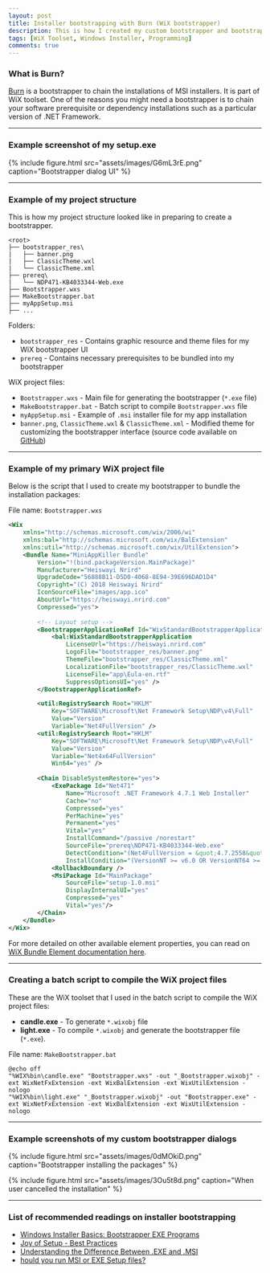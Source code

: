 ```yaml
---
layout: post
title: Installer bootstrapping with Burn (WiX bootstrapper)
description: This is how I created my custom bootstrapper and bootstrapping my MSI setup installer using a WiX bootstrapper known as Burn.
tags: [WiX Toolset, Windows Installer, Programming]
comments: true
---
```


### What is Burn?

[Burn](http://robmensching.com/blog/posts/2009/7/14/lets-talk-about-burn/) is a bootstrapper to chain the installations of MSI installers. It is part of WiX toolset. One of the reasons you might need a bootstrapper is to chain your software prerequisite or dependency installations such as a particular version of .NET Framework.

<hr class="break">

### Example screenshot of my setup.exe

{% include figure.html src="assets/images/G6mL3rE.png" caption="Bootstrapper dialog UI" %}

<hr class="break">

### Example of my project structure

This is how my project structure looked like in preparing to create a bootstrapper.

```
<root>
├── bootstrapper_res\
|   ├── banner.png
|   ├── ClassicTheme.wxl
|   └── ClassicTheme.xml
├── prereq\
|   └── NDP471-KB4033344-Web.exe
├── Bootstrapper.wxs
├── MakeBootstrapper.bat
├── myAppSetup.msi
├── ...
```

Folders:

- `bootstrapper_res` - Contains graphic resource and theme files for my WiX bootstrapper UI
- `prereq` - Contains necessary prerequisites to be bundled into my bootstrapper

WiX project files:

- `Bootstrapper.wxs` - Main file for generating the bootstrapper (`*.exe` file)
- `MakeBootstrapper.bat` - Batch script to compile `Bootstrapper.wxs` file
- `myAppSetup.msi` - Example of `.msi` installer file for my app installation
- `banner.png`, `ClassicTheme.wxl` & `ClassicTheme.xml` - Modified theme for customizing the bootstrapper interface (source code available on [GitHub](https://github.com/heiswayi/wix-msi/tree/master/exe-bootstrapper/bootstrapper_res))

<hr class="break">

### Example of my primary WiX project file

Below is the script that I used to create my bootstrapper to bundle the installation packages:

File name: `Bootstrapper.wxs`

```xml
<Wix
    xmlns="http://schemas.microsoft.com/wix/2006/wi"
    xmlns:bal="http://schemas.microsoft.com/wix/BalExtension"
    xmlns:util="http://schemas.microsoft.com/wix/UtilExtension">
    <Bundle Name="MiniAppKiller Bundle" 
        Version="!(bind.packageVersion.MainPackage)" 
        Manufacturer="Heiswayi Nrird" 
        UpgradeCode="56888B11-D5D0-4068-8E94-39E696DAD1D4" 
        Copyright="(C) 2018 Heiswayi Nrird" 
        IconSourceFile="images/app.ico" 
        AboutUrl="https://heiswayi.nrird.com"
        Compressed="yes">
        
        <!-- Layout setup -->
        <BootstrapperApplicationRef Id="WixStandardBootstrapperApplication.HyperlinkLicense">
            <bal:WixStandardBootstrapperApplication 
                LicenseUrl="https://heiswayi.nrird.com"
                LogoFile="bootstrapper_res/banner.png"
                ThemeFile="bootstrapper_res/ClassicTheme.xml"
                LocalizationFile="bootstrapper_res/ClassicTheme.wxl"
                LicenseFile="app\Eula-en.rtf"
                SuppressOptionsUI="yes" />
        </BootstrapperApplicationRef>

        <util:RegistrySearch Root="HKLM" 
            Key="SOFTWARE\Microsoft\Net Framework Setup\NDP\v4\Full" 
            Value="Version" 
            Variable="Net4FullVersion" />
        <util:RegistrySearch Root="HKLM" 
            Key="SOFTWARE\Microsoft\Net Framework Setup\NDP\v4\Full" 
            Value="Version" 
            Variable="Net4x64FullVersion" 
            Win64="yes" />
        
        <Chain DisableSystemRestore="yes">
            <ExePackage Id="Net471" 
                Name="Microsoft .NET Framework 4.7.1 Web Installer" 
                Cache="no" 
                Compressed="yes" 
                PerMachine="yes" 
                Permanent="yes" 
                Vital="yes"
                InstallCommand="/passive /norestart"
                SourceFile="prereq\NDP471-KB4033344-Web.exe"
                DetectCondition="(Net4FullVersion = &quot;4.7.2558&quot;) AND (NOT VersionNT64 OR (Net4x64FullVersion = &quot;4.7.2558&quot;))"
                InstallCondition="(VersionNT >= v6.0 OR VersionNT64 >= v6.0) AND (NOT (Net4FullVersion = &quot;4.7.2558&quot; OR Net4x64FullVersion = &quot;4.7.2558&quot;))"/>
            <RollbackBoundary />
            <MsiPackage Id="MainPackage" 
                SourceFile="setup-1.0.msi" 
                DisplayInternalUI="yes" 
                Compressed="yes" 
                Vital="yes"/>
        </Chain>
    </Bundle>
</Wix>
```

For more detailed on other available element properties, you can read on [WiX Bundle Element documentation here](http://wixtoolset.org/documentation/manual/v3/xsd/wix/bundle.html).

<hr class="break">

### Creating a batch script to compile the WiX project files

These are the WiX toolset that I used in the batch script to compile the WiX project files:

- **candle.exe** - To generate `*.wixobj` file
- **light.exe** - To compile `*.wixobj` and generate the bootstrapper file (`*.exe`).

File name: `MakeBootstrapper.bat`

```shell
@echo off
"%WIX%bin\candle.exe" "Bootstrapper.wxs" -out "_Bootstrapper.wixobj" -ext WixNetFxExtension -ext WixBalExtension -ext WixUtilExtension -nologo
"%WIX%bin\light.exe" "_Bootstrapper.wixobj" -out "Bootstrapper.exe" -ext WixNetFxExtension -ext WixBalExtension -ext WixUtilExtension -nologo
```

<hr class="break">

### Example screenshots of my custom bootstrapper dialogs

{% include figure.html src="assets/images/0dMOkiD.png" caption="Bootstrapper installing the packages" %}

{% include figure.html src="assets/images/3Ou5t8d.png" caption="When user cancelled the installation" %}

<hr class="break">

### List of recommended readings on installer bootstrapping

- [Windows Installer Basics: Bootstrapper EXE Programs](http://makemsi-manual.dennisbareis.com/bootstrapper_exe_programs.htm)
- [Joy of Setup - Best Practices](https://www.joyofsetup.com/tag/best-practices/)
- [Understanding the Difference Between .EXE and .MSI](https://www.symantec.com/connect/articles/understanding-difference-between-exe-and-msi)
- [hould you run MSI or EXE Setup files?](https://www.ghacks.net/2009/03/23/msi-or-exe-setup/)